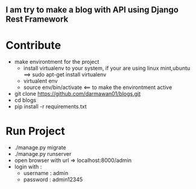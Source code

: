 ## I am try to make a blog with API using Django Rest Framework
# Contribute
  - make environtment for the project
    - install virtualenv to your system, if your are using linux mint,ubuntu ==> sudo apt-get install virtualenv
    - virtualent env
    - source env/bin/activate <== to make the environtment active
  - git clone https://github.com/darmawan01/blogs.git
  - cd blogs
  - pip install -r requirements.txt 

# Run Project
  - ./manage.py migrate
  - ./manage.py runserver
  - open browser with url => localhost:8000/admin
  - login with :
    - username : admin
    - password : admin12345